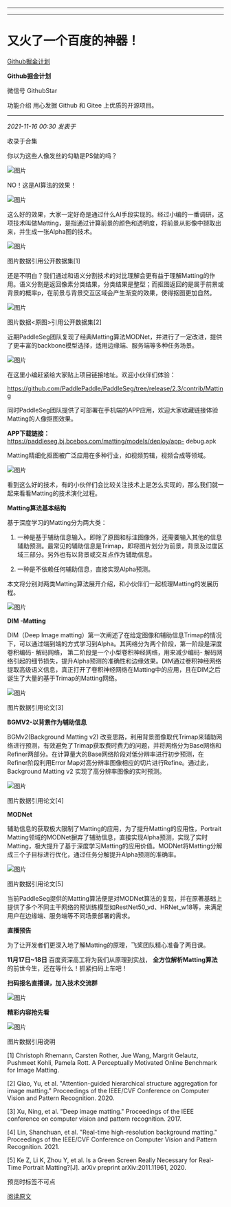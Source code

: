 ----------------------------------------
----------------------------------------
#  又火了一个百度的神器！

[ Github掘金计划 ](javascript:void\(0\);)

**Github掘金计划** ![]()

微信号 GithubStar

功能介绍 用心发掘 Github 和 Gitee 上优质的开源项目。

____

_2021-11-16 00:30_ _发表于_

收录于合集

你以为这些人像发丝的勾勒是PS做的吗？

![图片](https://mmbiz.qpic.cn/mmbiz_png/bRhTPYDIpHKNQyZIOViaQCjias5rFvHwcFcANu02aTDoebJz3uyEcAs5ya3m36FgoribK2ZIHSsF9DSWQeKPM3HBA/640?wx_fmt=png&wxfrom=5&wx_lazy=1&wx_co=1)

NO！这是AI算法的效果！

![图片](https://mmbiz.qpic.cn/mmbiz_png/bRhTPYDIpHKNQyZIOViaQCjias5rFvHwcF7DQpFudBzlxwGpKOaVMVdwbISkCafXnMFYwsPV2l11V7z2S1n3U1RA/640?wx_fmt=png&wxfrom=5&wx_lazy=1&wx_co=1)

这么好的效果，大家一定好奇是通过什么AI手段实现的。经过小编的一番调研，这项技术叫做Matting，是指通过计算前景的颜色和透明度，将前景从影像中撷取出来，并生成一张Alpha图的技术。

![图片](https://mmbiz.qpic.cn/mmbiz_png/bRhTPYDIpHKNQyZIOViaQCjias5rFvHwcFNFYBYMhkUu3yibqYKaDPkZ1WJl0IAFOfBx6N2JgQyVt0zBVX3yOrmnw/640?wx_fmt=png&wxfrom=5&wx_lazy=1&wx_co=1)

图片数据引用公开数据集[1]

  

还是不明白？我们通过和语义分割技术的对比理解会更有益于理解Matting的作用。语义分割是返回像素分类结果，分类结果是整型；而抠图返回的是属于前景或背景的概率p，在前景与背景交互区域会产生渐变的效果，使得抠图更加自然。

![图片](https://mmbiz.qpic.cn/mmbiz_png/bRhTPYDIpHKNQyZIOViaQCjias5rFvHwcFnQmWyVTyRv5hydJu35Al7VraGqKygoP6KLicGHRTW2hWuQVic4kV2rhg/640?wx_fmt=png)

图片数据<原图>引用公开数据集[2]

  

近期PaddleSeg团队复现了经典Matting算法MODNet，并进行了一定改进，提供了更丰富的backbone模型选择，适用边缘端、服务端等多种任务场景。

![图片](https://mmbiz.qpic.cn/mmbiz_png/bRhTPYDIpHKNQyZIOViaQCjias5rFvHwcF6rymGYQCAhX63rPH9CLItF1f4W7QLlgL5gI46IG3adqgSj3cDDTtjQ/640?wx_fmt=png)

在这里小编赶紧给大家贴上项目链接地址。欢迎小伙伴们体验：

https://github.com/PaddlePaddle/PaddleSeg/tree/release/2.3/contrib/Matting

同时PaddleSeg团队提供了可部署在手机端的APP应用，欢迎大家收藏链接体验Matting的人像抠图效果。

 **APP下载链接：** https://paddleseg.bj.bcebos.com/matting/models/deploy/app-
debug.apk

Matting精细化抠图被广泛应用在多种行业，如视频剪辑，视频合成等领域。

![图片](https://mmbiz.qpic.cn/mmbiz_png/bRhTPYDIpHKNQyZIOViaQCjias5rFvHwcFK0b6XCInyTxCFn4vD0HrJZrAvc6ZM1y4mJOzXYUXlNEEheNQibA0hVw/640?wx_fmt=png)

看到这么好的技术，有的小伙伴们会比较关注技术上是怎么实现的，那么我们就一起来看看Matting的技术演化过程。

  

 **Matting算法基本结构**

基于深度学习的Matting分为两大类：

  1. 一种是基于辅助信息输入。即除了原图和标注图像外，还需要输入其他的信息辅助预测。最常见的辅助信息是Trimap，即将图片划分为前景，背景及过度区域三部分。另外也有以背景或交互点作为辅助信息。

  2. 一种是不依赖任何辅助信息，直接实现Alpha预测。

本文将分别对两类Matting算法展开介绍，和小伙伴们一起梳理Matting的发展历程。

![图片](https://mmbiz.qpic.cn/mmbiz_png/bRhTPYDIpHKNQyZIOViaQCjias5rFvHwcFZAKLlVfZTCIBx73F7VqBpD8Jbj39a7icFPzCrjYOCE7SYPAEf9PH0bg/640?wx_fmt=png)

  

 **DIM -Matting**

DIM（Deep Image
matting）第一次阐述了在给定图像和辅助信息Trimap的情况下，可以通过端到端的方式学习到Alpha。其网络分为两个阶段，第一阶段是深度卷积编码-
解码网络， 第二阶段是一个小型卷积神经网络，用来减少编码-
解码网络引起的细节损失，提升Alpha预测的准确性和边缘效果。DIM通过卷积神经网络提取高级语义信息，真正打开了卷积神经网络在Matting中的应用，且在DIM之后诞生了大量的基于Trimap的Matting网络。

![图片](https://mmbiz.qpic.cn/mmbiz_png/bRhTPYDIpHKNQyZIOViaQCjias5rFvHwcF5B8wXgw4jJUIYE1xWrz454icVbscc4cdoiakvY3Kh5wZuDdibibUick4NvA/640?wx_fmt=png)

图片数据引用论文[3]

  

 **BGMV2-以背景作为辅助信息**

BGMv2(Background Matting v2)
改变思路，利用背景图像取代Trimap来辅助网络进行预测，有效避免了Trimap获取费时费力的问题，并将网络分为Base网络和Refiner两部分。在计算量大的Base网络阶段对低分辨率进行初步预测，在Refiner阶段利用Error
Map对高分辨率图像相应的切片进行Refine。通过此，Background Matting v2 实现了高分辨率图像的实时预测。

![图片](https://mmbiz.qpic.cn/mmbiz_png/bRhTPYDIpHKNQyZIOViaQCjias5rFvHwcFSOLgkGiaqKicEEibntV0Q5ebB3oT3lVaswNmDMntLDRrLR2bDheOco8AQ/640?wx_fmt=png)

图片数据引用论文[4]

  

 **MODNet**

辅助信息的获取极大限制了Matting的应用，为了提升Matting的应用性，Portrait
Matting领域的MODNet摒弃了辅助信息，直接实现Alpha预测，实现了实时Matting，极大提升了基于深度学习Matting的应用价值。MODNet将Matting分解成三个子目标进行优化，通过任务分解提升Alpha预测的准确率。

![图片](https://mmbiz.qpic.cn/mmbiz_png/bRhTPYDIpHKNQyZIOViaQCjias5rFvHwcF1VoSYL9etRgBK4qPAcAN41nFajf2mLzM2NKECunVhANFia818Go34Yw/640?wx_fmt=png)

图片数据引用论文[5]

  

当前PaddleSeg提供的Matting算法便是对MODNet算法的复现，并在原著基础上提供了多个不同主干网络的预训练模型如RestNet50_vd、HRNet_w18等，来满足用户在边缘端、服务端等不同场景部署的需求。

  

 **直播预告**

为了让开发者们更深入地了解Matting的原理，飞桨团队精心准备了两日课。

 **11月17日~18日** 百度资深高工将为我们从原理到实战， **全方位解析Matting算法** 的前世今生，还在等什么！抓紧扫码上车吧！

  

 **扫码报名直播课，加入技术交流群**

![图片](https://mmbiz.qpic.cn/mmbiz_png/BcyAypujBVafJ5rbmjWNXPKdW33pIIIqLnzE0syjiajtV4qZhPQ1ibhSNN0B0c3keY9Eicc0gDOs93yp2ke5VoMzg/640?wx_fmt=png)

  

 **精彩内容抢先看**

![图片](https://mmbiz.qpic.cn/mmbiz_png/BcyAypujBVafJ5rbmjWNXPKdW33pIIIqFCBlOMnUdWMC0qpZnfnNQ6KmfNNlPOicOCBficWQYeIzOsSRLwDhpuIw/640?wx_fmt=png)

  

图片数据引用说明

[1] Christoph Rhemann, Carsten Rother, Jue Wang, Margrit Gelautz, Pushmeet
Kohli, Pamela Rott. A Perceptually Motivated Online Benchmark for Image
Matting.

[2] Qiao, Yu, et al. "Attention-guided hierarchical structure aggregation for
image matting." Proceedings of the IEEE/CVF Conference on Computer Vision and
Pattern Recognition. 2020.

[3] Xu, Ning, et al. "Deep image matting." Proceedings of the IEEE conference
on computer vision and pattern recognition. 2017.

[4] Lin, Shanchuan, et al. "Real-time high-resolution background matting."
Proceedings of the IEEE/CVF Conference on Computer Vision and Pattern
Recognition. 2021.

[5] Ke Z, Li K, Zhou Y, et al. Is a Green Screen Really Necessary for Real-
Time Portrait Matting?[J]. arXiv preprint arXiv:2011.11961, 2020.

预览时标签不可点

[阅读原文](javascript:;)

